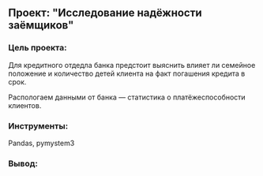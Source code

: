 ## Проект: "Исследование надёжности заёмщиков"

### Цель проекта:

Для кредитного отдедла банка предстоит выяснить влияет ли семейное положение и количество детей клиента на факт погашения кредита в срок. 

Распологаем данными от банка — статистика о платёжеспособности клиентов.

### Инструменты:
Pandas, pymystem3

### Вывод:

